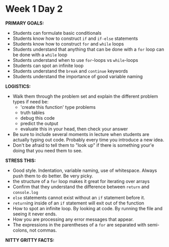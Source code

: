 # Week 1 Day 2

**PRIMARY GOALS:**
  - Students can formulate basic conditionals
  - Students know how to construct `if` and `if-else` statements
  - Students know how to construct `for` and `while` loops
  - Students understand that anything that can be done with a `for` loop can be done with a `while` loop
  - Students understand when to use `for`-loops vs `while`-loops
  - Students can spot an infinite loop
  - Students understand the `break` and `continue` keywords
  - Students understand the importance of good variable naming

**LOGISTICS:**
  - Walk them through the problem set and explain the different problem types if need be:
    - 'create this function' type problems
    - truth tables
    - debug this code
    - predict the output
    - evaluate this in your head, then check your answer
  - Be sure to include several moments in lecture when students are actually typing out code. Probably every time you introduce a new idea.
  - Don't be afraid to tell them to "look up" if there is something your'e doing that you need them to see.

**STRESS THIS:**
  - Good style. Indentation, variable naming, use of whitespace. Always push them to do better. Be very picky.  
  - the structure of a `for` loop makes it great for iterating over arrays
  - Confirm that they understand the difference between `return` and `console.log`
  - `else` statements cannot exist without an `if` statement before it.
  - `return`ing inside of an `if` statement will exit out of the function
  - How to spot an infinite loop. By looking at code. By running the file and seeing it never ends.
  - How you are processing any error messages that appear.
  - The expressions in the parentheses of a `for` are separated with semi-colons, not commas.


**NITTY GRITTY FACTS:**
